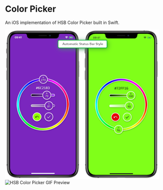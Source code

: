 # Color Picker

An iOS implementation of HSB Color Picker built in Swift.

![HSB Color Picker Preview](/ColorPicker/Resources/color_picker_preview.png) ![HSB Color Picker GIF Preview](/ColorPicker/Resources/color_picker_preview.gif)
